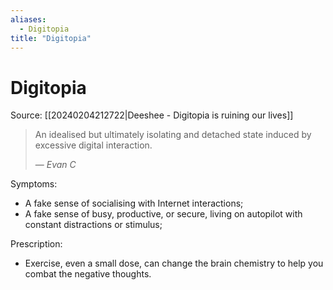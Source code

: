 ```yaml
---
aliases:
  - Digitopia
title: "Digitopia"
---
```


# Digitopia

Source: [[20240204212722|Deeshee - Digitopia is ruining our lives]]

> An idealised but ultimately isolating and detached state induced by excessive digital interaction.
>
> — *Evan C*

Symptoms:
- A fake sense of socialising with Internet interactions;
- A fake sense of busy, productive, or secure, living on autopilot with constant distractions or stimulus;

Prescription:
- Exercise, even a small dose, can change the brain chemistry to help you combat the negative thoughts.